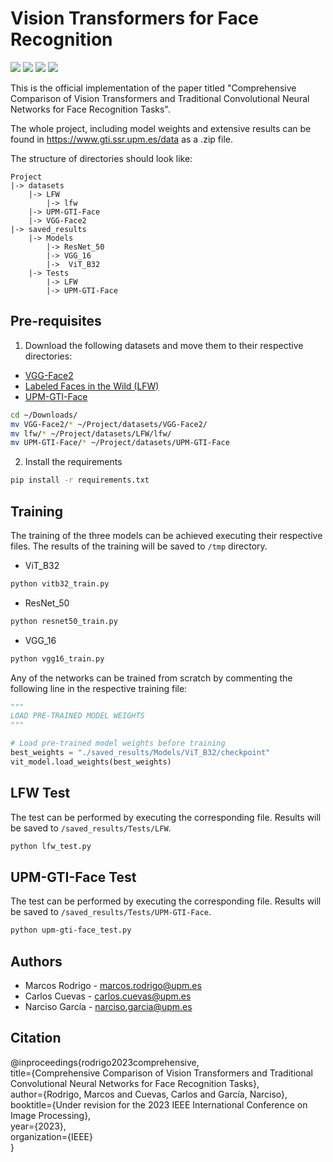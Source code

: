 # Vision Transformers for Face Recognition
![](https://img.shields.io/badge/python-3.9-brightgreen)
![](https://img.shields.io/badge/tensorflow-2.7-orange)
![](https://img.shields.io/badge/CUDA-11.2-blue)
![](https://img.shields.io/badge/cuDNN-8.1-blue)

This is the official implementation of the paper titled "Comprehensive Comparison of Vision Transformers and 
Traditional Convolutional Neural Networks for Face Recognition Tasks".

The whole project, including model weights and extensive results can be found in
https://www.gti.ssr.upm.es/data as a .zip file.

The structure of directories should look like:
```
Project
|-> datasets
    |-> LFW
        |-> lfw
    |-> UPM-GTI-Face
    |-> VGG-Face2
|-> saved_results
    |-> Models
        |-> ResNet_50
        |-> VGG_16
        |->  ViT_B32
    |-> Tests
        |-> LFW
        |-> UPM-GTI-Face
```


## Pre-requisites
1. Download the following datasets and move them to their respective directories:

* [VGG-Face2](https://www.robots.ox.ac.uk/~vgg/data/vgg_face2/)
* [Labeled Faces in the Wild (LFW)](http://vis-www.cs.umass.edu/lfw/#download)
* [UPM-GTI-Face](https://www.gti.ssr.upm.es/data/upm-gti-face-dataset)

```sh
cd ~/Downloads/
mv VGG-Face2/* ~/Project/datasets/VGG-Face2/
mv lfw/* ~/Project/datasets/LFW/lfw/
mv UPM-GTI-Face/* ~/Project/datasets/UPM-GTI-Face
```

2. Install the requirements
```bash
pip install -r requirements.txt
```


## Training
The training of the three models can be achieved executing their respective files.
The results of the training will be saved to ``/tmp`` directory.

* ViT_B32
```bash
python vitb32_train.py
```

* ResNet_50
```bash
python resnet50_train.py
```

* VGG_16
```bash
python vgg16_train.py
```

Any of the networks can be trained from scratch by commenting the following line in the respective training file:
```python
"""
LOAD PRE-TRAINED MODEL WEIGHTS
"""

# Load pre-trained model weights before training
best_weights = "./saved_results/Models/ViT_B32/checkpoint"
vit_model.load_weights(best_weights)
```


## LFW Test
The test can be performed by executing the corresponding file. Results will be saved to
``/saved_results/Tests/LFW``.

```bash
python lfw_test.py
```


## UPM-GTI-Face Test
The test can be performed by executing the corresponding file. Results will be saved to
``/saved_results/Tests/UPM-GTI-Face``.

```bash
python upm-gti-face_test.py
```


## Authors
* Marcos Rodrigo - marcos.rodrigo@upm.es
* Carlos Cuevas - carlos.cuevas@upm.es
* Narciso García - narciso.garcia@upm.es


## Citation
@inproceedings{rodrigo2023comprehensive,\
    title={Comprehensive Comparison of Vision Transformers and Traditional Convolutional Neural Networks for Face Recognition Tasks},\
    author={Rodrigo, Marcos and Cuevas, Carlos and García, Narciso},\
    booktitle={Under revision for the 2023 IEEE International Conference on Image Processing},\
    year={2023},\
    organization={IEEE}\
}